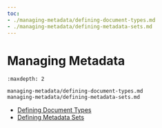 ```yaml
---
toc:
- ./managing-metadata/defining-document-types.md
- ./managing-metadata/defining-metadata-sets.md
---
```

# Managing Metadata

```{toctree}
:maxdepth: 2

managing-metadata/defining-document-types.md
managing-metadata/defining-metadata-sets.md
```

- [Defining Document Types](./managing-metadata/defining-document-types.md)
- [Defining Metadata Sets](./managing-metadata/defining-metadata-sets.md)
